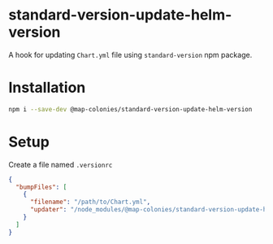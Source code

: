 # standard-version-update-helm-version

A hook for updating `Chart.yml` file using `standard-version` npm package.


# Installation
```sh
npm i --save-dev @map-colonies/standard-version-update-helm-version
```

# Setup
Create a file named `.versionrc`
```json
{
  "bumpFiles": [
    {
      "filename": "/path/to/Chart.yml",
      "updater": "/node_modules/@map-colonies/standard-version-update-helm-version/src/index.js"
    }
  ]
}
```
